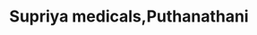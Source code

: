 ---
title: "Supriya medicals,Puthanathani"
url: /puthanathani/supriya-medicals-puthanathani/
shop: medical supply
---
